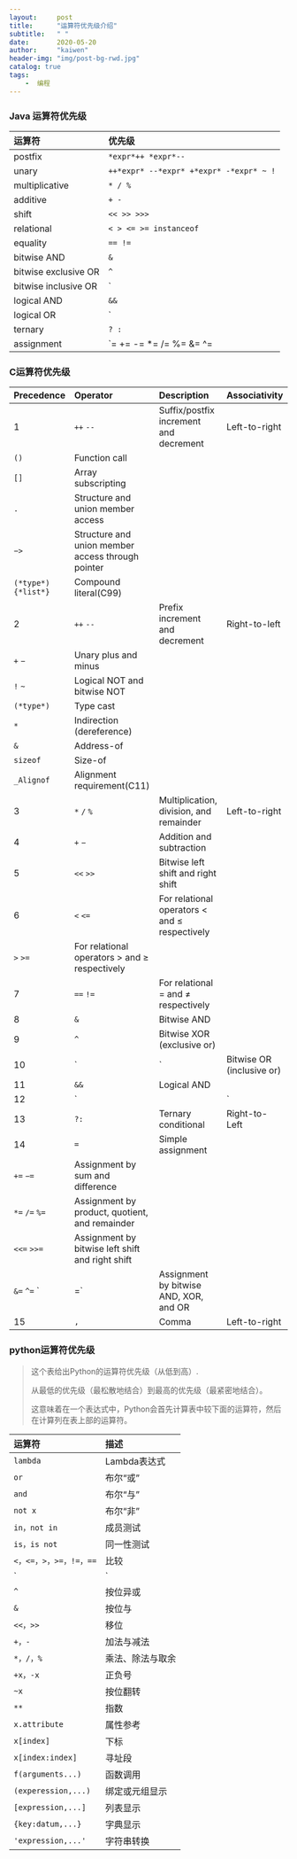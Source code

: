 ```yaml
---
layout:     post
title:      "运算符优先级介绍"
subtitle:   " "
date:       2020-05-20 
author:     "kaiwen"
header-img: "img/post-bg-rwd.jpg"
catalog: true
tags:
    -  编程
---
```


### Java 运算符优先级

| 运算符               | 优先级                                   |
| :------------------- | :--------------------------------------- |
| postfix              | `*expr*++ *expr*--`                      |
| unary                | `++*expr* --*expr* +*expr* -*expr* ~ !`  |
| multiplicative       | `* / %`                                  |
| additive             | `+ -`                                    |
| shift                | `<< >> >>>`                              |
| relational           | `< > <= >= instanceof`                   |
| equality             | `== !=`                                  |
| bitwise AND          | `&`                                      |
| bitwise exclusive OR | `^`                                      |
| bitwise inclusive OR | `|`                                      |
| logical AND          | `&&`                                     |
| logical OR           | `||`                                     |
| ternary              | `? :`                                    |
| assignment           | `= += -= *= /= %= &= ^= |= <<= >>= >>>=` |

### C运算符优先级

| Precedence         | Operator                                          | Description                                   | Associativity |
| :----------------- | :------------------------------------------------ | :-------------------------------------------- | :------------ |
| 1                  | `++` `--`                                         | Suffix/postfix increment and decrement        | Left-to-right |
| `()`               | Function call                                     |                                               |               |
| `[]`               | Array subscripting                                |                                               |               |
| `.`                | Structure and union member access                 |                                               |               |
| `−>`               | Structure and union member access through pointer |                                               |               |
| `(*type*){*list*}` | Compound literal(C99)                             |                                               |               |
| 2                  | `++` `--`                                         | Prefix increment and decrement                | Right-to-left |
| `+` `−`            | Unary plus and minus                              |                                               |               |
| `!` `~`            | Logical NOT and bitwise NOT                       |                                               |               |
| `(*type*)`         | Type cast                                         |                                               |               |
| `*`                | Indirection (dereference)                         |                                               |               |
| `&`                | Address-of                                        |                                               |               |
| `sizeof`           | Size-of                                           |                                               |               |
| `_Alignof`         | Alignment requirement(C11)                        |                                               |               |
| 3                  | `*` `/` `%`                                       | Multiplication, division, and remainder       | Left-to-right |
| 4                  | `+` `−`                                           | Addition and subtraction                      |               |
| 5                  | `<<` `>>`                                         | Bitwise left shift and right shift            |               |
| 6                  | `<` `<=`                                          | For relational operators < and ≤ respectively |               |
| `>` `>=`           | For relational operators > and ≥ respectively     |                                               |               |
| 7                  | `==` `!=`                                         | For relational = and ≠ respectively           |               |
| 8                  | `&`                                               | Bitwise AND                                   |               |
| 9                  | `^`                                               | Bitwise XOR (exclusive or)                    |               |
| 10                 | `|`                                               | Bitwise OR (inclusive or)                     |               |
| 11                 | `&&`                                              | Logical AND                                   |               |
| 12                 | `||`                                              | Logical OR                                    |               |
| 13                 | `?:`                                              | Ternary conditional                           | Right-to-Left |
| 14                 | `=`                                               | Simple assignment                             |               |
| `+=` `−=`          | Assignment by sum and difference                  |                                               |               |
| `*=` `/=` `%=`     | Assignment by product, quotient, and remainder    |                                               |               |
| `<<=` `>>=`        | Assignment by bitwise left shift and right shift  |                                               |               |
| `&=` `^=` `|=`     | Assignment by bitwise AND, XOR, and OR            |                                               |               |
| 15                 | `,`                                               | Comma                                         | Left-to-right |

### python运算符优先级


> 这个表给出Python的运算符优先级（从低到高）.
>
> 从最低的优先级（最松散地结合）到最高的优先级（最紧密地结合）。
>
> 这意味着在一个表达式中，Python会首先计算表中较下面的运算符，然后在计算列在表上部的运算符。


| 运算符                 | 描述             |
| :--------------------- | :--------------- |
| `lambda`               | Lambda表达式     |
| `or`                   | 布尔“或”         |
| `and`                  | 布尔“与”         |
| `not x`                | 布尔“非”         |
| `in，not in`           | 成员测试         |
| `is，is not`           | 同一性测试       |
| `<，<=，>，>=，!=，==` | 比较             |
| `|`                    | 按位或           |
| `^`                    | 按位异或         |
| `&`                    | 按位与           |
| `<<，>>`               | 移位             |
| `+，-`                 | 加法与减法       |
| `*，/，%`              | 乘法、除法与取余 |
| `+x，-x`               | 正负号           |
| `~x`                   | 按位翻转         |
| `**`                   | 指数             |
| `x.attribute`          | 属性参考         |
| `x[index]`             | 下标             |
| `x[index:index]`       | 寻址段           |
| `f(arguments...)`      | 函数调用         |
| `(experession,...)`    | 绑定或元组显示   |
| `[expression,...]`     | 列表显示         |
| `{key:datum,...}`      | 字典显示         |
| `'expression,...'`     | 字符串转换       |